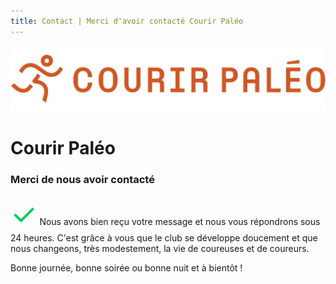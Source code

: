```yaml
---
title: Contact | Merci d'avoir contacté Courir Paléo
---
```

![Courir Paleo](/assets/images/Logo-Courir-Paleo-long-blanc-1200px.png)
# Courir Paléo

### Merci de nous avoir contacté

<font size="300%" color="#06CF60">&check;</font>
Nous avons bien reçu votre message et nous vous répondrons sous 24&nbsp;heures. C'est grâce à vous que le club se développe doucement et que nous changeons, très modestement, la vie de coureuses et de coureurs.

Bonne journée, bonne soirée ou bonne nuit et à bientôt&nbsp;!